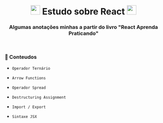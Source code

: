 <!-- Cabeçario -->

<div align="center">
  <h1>
<img width="30px" src="https://github.com/user-attachments/assets/24134ed7-eb99-46cf-ad0a-144af1d9e37c"> Estudo sobre React <img width="30px" src="https://github.com/user-attachments/assets/24134ed7-eb99-46cf-ad0a-144af1d9e37c"> 
  </h1>
  <h3>
   Algumas anotações minhas a partir do livro "React Aprenda Praticando"
  </h3>
</div>

<br>

 <!-- Pré-visualização da primeira página -->
 

<h3>
    📖 Conteudos
</h3>

  - `Operador Ternário`
    
  - `Arrow Functions`

  - `Operador Spread`

  - `Destructuring Assignment`

  - `Import / Export`
    
  - `Sintaxe JSX`

